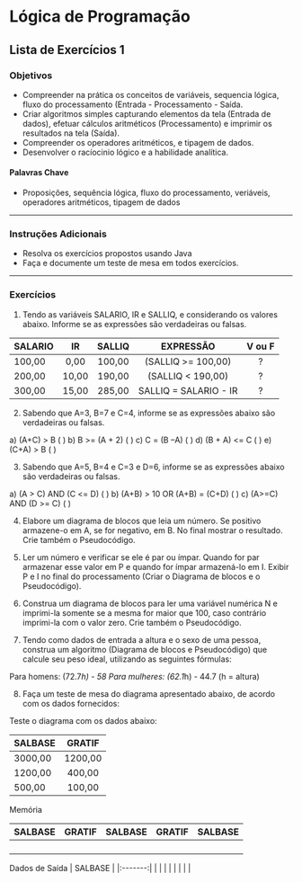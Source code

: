 # Lógica de Programação 
## Lista de Exercícios 1 
### Objetivos
- Compreender na prática os conceitos de variáveis, sequencia lógica, fluxo do processamento (Entrada - Processamento - Saída. 
- Criar algoritmos simples capturando elementos da tela (Entrada de dados), efetuar cálculos aritméticos (Processamento) e imprimir os resultados na tela (Saída). 
- Compreender os operadores aritméticos, e tipagem de dados.   
- Desenvolver o racíocinio lógico e a habilidade analítica. 
#### Palavras Chave  
- Proposições, sequência lógica, fluxo do processamento, veriáveis, operadores aritméticos, tipagem de dados

---
### Instruções Adicionais 
- Resolva os exercícios propostos usando Java 
- Faça e documente um teste de mesa em todos exercícios. 

--- 
### Exercícios 

1) Tendo as variáveis SALARIO, IR e SALLIQ, e considerando os valores abaixo. Informe se as
expressões são verdadeiras ou falsas.

| SALARIO |   IR   |  SALLIQ  |      EXPRESSÃO        | V ou F |
|---------|:------:|:--------:|:---------------------:|:------:|
| 100,00  |  0,00  |  100,00  |  (SALLIQ >= 100,00)   |    ?   |
| 200,00  |  10,00 |  190,00  |  (SALLIQ < 190,00)    |    ?   |
| 300,00  |  15,00 |  285,00  | SALLIQ = SALARIO - IR |    ?   |

2) Sabendo que A=3, B=7 e C=4, informe se as expressões abaixo são verdadeiras ou falsas.

a) (A+C) > B 		(   )
b) B >= (A + 2) 		(   )
c) C = (B –A) 		(   )
d) (B + A) <= C 		(   )
e) (C+A) > B 		(   )

3) Sabendo que A=5, B=4 e C=3 e D=6, informe se as expressões abaixo são verdadeiras ou
falsas.

a) (A > C) AND (C <= D) 		(   )
b) (A+B) > 10 OR (A+B) = (C+D) 	(   )
c) (A>=C) AND (D >= C) 		(   )

4) Elabore um diagrama de blocos que leia um número. Se positivo armazene-o em A, se for
negativo, em B. No final mostrar o resultado. Crie também o Pseudocódigo. 



5) Ler um número e verificar se ele é par ou ímpar. Quando for par armazenar esse valor em P e quando for ímpar armazená-lo em I. Exibir P e I no final do processamento (Criar o Diagrama de blocos e o Pseudocódigo).


6) Construa um diagrama de blocos para ler uma variável numérica N e imprimi-la somente se a mesma for maior que 100, caso contrário imprimi-la com o valor zero. Crie também o Pseudocódigo.



7) Tendo como dados de entrada a altura e o sexo de uma pessoa, construa um algoritmo (Diagrama de blocos e  Pseudocódigo) que calcule seu peso ideal, utilizando as seguintes fórmulas:

Para homens: (72.7*h) - 58
Para mulheres: (62.1*h) - 44.7 (h = altura)

8) Faça um teste de mesa do diagrama apresentado abaixo, de acordo com os dados fornecidos:
 
 

Teste o diagrama com os dados abaixo: 

| SALBASE | GRATIF  |
|---------|:-------:|
| 3000,00 | 1200,00 |
| 1200,00 | 400,00  |
| 500,00  | 100,00  |

Memória

| SALBASE | GRATIF  | SALBASE | GRATIF  | SALBASE |
|---------|:-------:|:-------:|:-------:|:-------:|
|         |         |         |         |         |
|         |         |         |         |         |
|         |         |         |         |         | 
|         |         |         |         |         | 

Dados de Saída
| SALBASE |
|:-------:|
|         |
|         |
|         |
|         |
